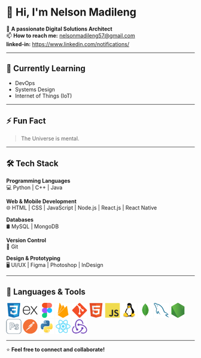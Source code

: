 
# 👋 Hi, I'm Nelson Madileng

💼 **A passionate Digital Solutions Architect**  
📫 **How to reach me:** [nelsonmadileng57@gmail.com](mailto:nelsonmadileng57@gmail.com)  
**linked-in:**  [https://www.linkedin.com/notifications/ ](https://www.linkedin.com/in/nelson-madileng-4b64a928b/)

---
## 🌱 Currently Learning
- DevOps  
- Systems Design  
- Internet of Things (IoT)  

---

## ⚡ Fun Fact
> The Universe is mental.  

---

## 🛠 Tech Stack
**Programming Languages**  
💻 Python | C++ | Java  

**Web & Mobile Development**  
🌐 HTML | CSS | JavaScript | Node.js | React.js | React Native  

**Databases**  
🛢 MySQL | MongoDB  

**Version Control**  
🔧 Git  

**Design & Prototyping**  
🖥 UI/UX | Figma | Photoshop | InDesign  

---

## 🔧 Languages & Tools
<p align="left" diplay="block">
  <img src="https://raw.githubusercontent.com/devicons/devicon/master/icons/css3/css3-original.svg" alt="CSS3" width="40" height="40"/>
  <img src="https://raw.githubusercontent.com/devicons/devicon/master/icons/express/express-original.svg" alt="Express" width="40" height="40"/>
  <img src="https://raw.githubusercontent.com/devicons/devicon/master/icons/figma/figma-original.svg" alt="Figma" width="40" height="40"/>
  <img src="https://raw.githubusercontent.com/devicons/devicon/master/icons/firebase/firebase-plain.svg" alt="Firebase" width="40" height="40"/>
  <img src="https://raw.githubusercontent.com/devicons/devicon/master/icons/git/git-original.svg" alt="Git" width="40" height="40"/>
  <img src="https://raw.githubusercontent.com/devicons/devicon/master/icons/html5/html5-original.svg" alt="HTML5" width="40" height="40"/>
  <img src="https://raw.githubusercontent.com/devicons/devicon/master/icons/javascript/javascript-original.svg" alt="JavaScript" width="40" height="40"/>
  <img src="https://raw.githubusercontent.com/devicons/devicon/master/icons/linux/linux-original.svg" alt="Linux" width="40" height="40"/>
  <img src="https://raw.githubusercontent.com/devicons/devicon/master/icons/mongodb/mongodb-original.svg" alt="MongoDB" width="40" height="40"/>
  <img src="https://raw.githubusercontent.com/devicons/devicon/master/icons/mysql/mysql-original.svg" alt="MySQL" width="40" height="40"/>
  <img src="https://raw.githubusercontent.com/devicons/devicon/master/icons/nodejs/nodejs-original.svg" alt="Node.js" width="40" height="40"/>
  <img src="https://raw.githubusercontent.com/devicons/devicon/master/icons/photoshop/photoshop-line.svg" alt="Photoshop" width="40" height="40"/>
  <img src="https://raw.githubusercontent.com/devicons/devicon/master/icons/postman/postman-original.svg" alt="Postman" width="40" height="40"/>
  <img src="https://raw.githubusercontent.com/devicons/devicon/master/icons/python/python-original.svg" alt="Python" width="40" height="40"/>
  <img src="https://raw.githubusercontent.com/devicons/devicon/master/icons/react/react-original.svg" alt="React" width="40" height="40"/>
  <img src="https://raw.githubusercontent.com/devicons/devicon/master/icons/redux/redux-original.svg" alt="Redux" width="40" height="40"/>
</p>

---

⭐ **Feel free to connect and collaborate!**



